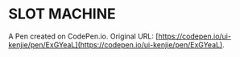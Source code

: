 # SLOT MACHINE

A Pen created on CodePen.io. Original URL: [https://codepen.io/ui-kenjie/pen/ExGYeaL](https://codepen.io/ui-kenjie/pen/ExGYeaL).

